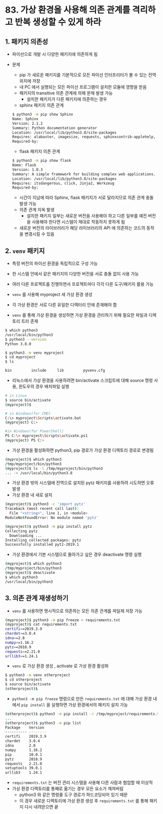 # 83. 가상 환경을 사용해 의존 관계를 격리하고 반복 생성할 수 있게 하라

## 1. 패키지 의존성

- 파이선으로 개발 시 다양한 패키지에 의존하게 됨
- 문제
    - pip 가 새로운 패키지를 기본적으로 모든 파이선 인터프리터가 볼 수 있는 전역 위치에 저장
    - 내 PC 에서 실행되는 모든 파이선 프로그램이 설치한 모듈에 영향을 받음
    - 패키지의 transitive 의존 관계에 의해 문제 발생 가능
        - 설치한 패키지가 다른 패키지에 의존하는 경우
    - sphinx 패키지 의존 관계
    
    ```bash
    $ python3 -m pip show Sphinx
    Name: Sphinx
    Version: 2.1.2
    Summary: Python documentation generator
    Location: /usr/local/lib/python3.8/site-packages
    Requires: alabaster, imagesize, requests, sphinxcontrib-applehelp, sphinxcontrib-qthelp, Jinja2, setuptools, sphinxcontrib-jsmath, sphinxcontrib-serializinghtml, Pygments, snowballstemmer, packaging, sphinxcontrib-devhelp, sphinxcontrib-htmlhelp, babel, docutils
    Required-by:
    ```
    
    - flask 패키지 의존 관계
    
    ```bash
    $ python3 -m pip show flask
    Name: Flask
    Version: 1.0.3
    Summary: A simple framework for building complex web applications.              
    Location: /usr/local/lib/python3.8/site-packages
    Requires: itsdangerous, click, Jinja2, Werkzeug
    Required-by:
    ```
    
    - 시간이 지남에 따라 Sphinx, flask 패키지가 서로 달라지므로 의존 관계 충돌 발생 가능
    - 의존 관계 지옥 발생
        - 설치한 패키지 일부는 새로운 버전을 사용해야 하고 다른 일부를 예전 버전을 사용해야 한다면 시스템이 제대로 작동하지 못하게 됨
    - 새로운 버전의 라이브러리가 해당 라이브러리의 API 에 의존하는 코드의 동작을 변경시킬 수 있음
    

## 2. `venv` 패키지

- 특정 버전의 파이선 환경을 독립적으로 구성 가능
- 한 시스템 안에서 같은 패키지의 다양한 버전을 서로 충돌 없이 사용 가능
- 여러 다른 프로젝트를 진행하면서 프로젝트마다 각각 다른 도구/패키지 활용 가능

- `venv` 를 사용해 myproject 새 가상 환경 생성
- 각 가상 환경은 서로 다른 유일한 디렉터리 안에 존재해야 함
- `venv` 를 통해 가상 환경을 생성하면 가상 환경을 관리하기 위해 필요한 파일과 디렉토리 트리 존재

```bash
$ which python3
/usr/local/bin/python3
$ python3 --version
Python 3.8.0

$ python3 -m venv myproject
$ cd myproject
$ ls

bin         include     lib         pyvenv.cfg
```

- 리눅스에서 가상 환경을 사용하려면 bin/activate 스크립트에 대해 source 명령 사용, 윈도우의 경우 배치파일 실행

```bash
# in Linux
$ source bin/activate
(myproject)$

# in Windows(for CMD)
C:\> myproject\Scripts\activate.bat
(myproject) C:>

#in Windows(for PowerShell)
PS C:\> myproject\Scripts\activate.ps1
(myproject) PS C:>
```

- 가상 환경을 활성화하면 python3, pip 경로가 가상 환경 디렉토리 경로로 변경됨

```bash
(myproject)$ which python3
/tmp/myproject/bin/python3
(myproject)$ ls -l /tmp/myproject/bin/python3
... -> /usr/local/bin/python3.8
```

- 가상 환경 밖의 시스템에 전역으로 설치된 pytz 패키지를 사용하려 시도하면 오류 발생
- 가상 환경 내 새로 설치

```bash
(myproject)$ python3 -c 'import pytz'
Traceback (most recent call last):
  File "<string>", line 1, in <module>
ModuleNotFoundError: No module named 'pytz'
```

```bash
(myproject)$ python3 -m pip install pytz
Collecting pytz
  Downloading ...               
Installing collected packages: pytz
Successfully installed pytz-2019.1
```

- 가상 환경에서 기본 시스템으로 돌아가고 싶은 경우 deactivate 명령 실행

```bash
(myproject)$ which python3
/tmp/myproject/bin/python3
(myproject)$ deactivate
$ which python3
/usr/local/bin/python3
```

## 3. 의존 관계 재생성하기

- `venv` 를 사용하면 명시적으로 의존하는 모든 의존 관계를 파일제 저장 가능

```bash
(myproject)$ python3 -m pip freeze > requirements.txt
(myproject)$ cat requirements.txt
certifi==2019.3.9
chardet==3.0.4
idna==2.8
numpy==1.16.2
pytz==2018.9
requests==2.21.0
urllib3==1.24.1
```

- `venv` 로 가상 환경 생성 , activate 로 가상 환경 활성화

```bash
$ python3 -m venv otherproject
$ cd otherproject
$ source bin/activate
(otherproject)$
```

- `python3 -m pip freeze` 명령으로 만든 `requirements.txt` 에 대해 가상 환경 내에서 `pip install` 을 실행하면 가상 환경에서의 패키지 설치 가능

```bash
(otherproject)$ python3 -m pip install -r /tmp/myproject/requirements.txt
...
(otherproject)$ python3 -m pip list
Package    Version
---------- --------
certifi    2019.3.9
chardet    3.0.4
idna       2.8
numpy      1.16.2
pip        10.0.1
pytz       2018.9
requests   2.21.0
setuptools 39.0.1
urllib3    1.24.1
```

- `requirements.txt` 는 버전 관리 시스템을 사용해 다른 사람과 협업할 때 이상적
- 가상 환경 디렉토리를 통째로 옮기는 경우 모든 요소가 깨져버림
    - python3 와 같은 명령줄 도구 경로가 하드코딩되어 있기 때문
    - 이 경우 새로운 디렉토리에 가상 환경 생성 후 `requirements.txt` 를 통해 패키지 다시 내려받으면 끝